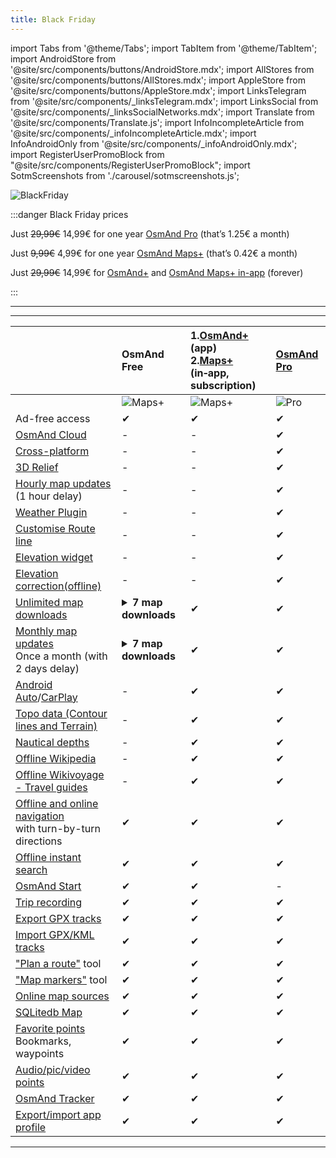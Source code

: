 ```yaml
---
title: Black Friday
---
```


import Tabs from '@theme/Tabs';
import TabItem from '@theme/TabItem';
import AndroidStore from '@site/src/components/buttons/AndroidStore.mdx';
import AllStores from '@site/src/components/buttons/AllStores.mdx';
import AppleStore from '@site/src/components/buttons/AppleStore.mdx';
import LinksTelegram from '@site/src/components/_linksTelegram.mdx';
import LinksSocial from '@site/src/components/_linksSocialNetworks.mdx';
import Translate from '@site/src/components/Translate.js';
import InfoIncompleteArticle from '@site/src/components/_infoIncompleteArticle.mdx';
import InfoAndroidOnly from '@site/src/components/_infoAndroidOnly.mdx';
import RegisterUserPromoBlock from "@site/src/components/RegisterUserPromoBlock";
import SotmScreenshots from './carousel/sotmscreenshots.js';


![BlackFriday](@site/static/img/promo/blackfriday/blackfriday_1.png)

:::danger Black Friday prices

Just <s>29,99€</s> 14,99€ for one  year [OsmAnd Pro](https://osmand.net/docs/user/purchases/android#osmand-pro) (that’s 1.25€ a month)

Just <s>9,99€</s> 4,99€ for one  year [OsmAnd Maps+](https://osmand.net/docs/user/purchases/android#maps) (that’s 0.42€ a month)

Just <s>29,99€</s> 14,99€ for [OsmAnd+](https://play.google.com/store/apps/details?id=net.osmand.plus) and [OsmAnd Maps+ in-app](https://osmand.net/docs/user/purchases/android#maps) (forever)

:::
____________

<AllStores/>

____________


||OsmAnd Free| 1.[OsmAnd+](https://osmand.net/docs/user/purchases/android#osmand)(app) <br/> 2.[Maps+](https://osmand.net/docs/user/purchases/android#maps) (in&#8209;app, subscription) | [OsmAnd Pro](https://osmand.net/docs/user/purchases/android#osmand-pro)|
| :------ | :------------- | :------------------ | :------------------ | 
|  | ![Maps+](@site/static/img/svg/osmand_maps.svg) | ![Maps+](@site/static/img/svg/osmand_maps_plus.svg)  |  ![Pro](@site/static/img/svg/pro_icon.svg) |
| Ad-free access | ✔ | ✔ | ✔ |
| [OsmAnd Cloud](https://osmand.net/docs/user/personal/storage#backup-and-restore-for-osmand-pro) | -  | -  | ✔ |
| [Cross-platform](https://osmand.net/docs/user/personal/osmand-cloud#cross-platform) | - | - | ✔ |
| [3D Relief](https://osmand.net/docs/user/plugins/contour-lines#3d-relief) | - | - | ✔ |
| [Hourly map updates](https://osmand.net/docs/user/personal/maps#osmand-live)<br/> (1 hour delay) | - | - | ✔ |
| [Weather Plugin](https://osmand.net/docs/user/plugins/weather) | - | - | ✔ |
| [Customise Route line](https://osmand.net/docs/user/navigation/guidance/map-during-navigation#route-line-appearance) | - | - | ✔ |
| [Elevation widget](https://osmand.net/docs/user/widgets/nav-widgets#elevation-widget) | - | - | ✔ |
| [Elevation correction(offline)](https://osmand.net/docs/user/map/track-context-menu#calculate-offline)  | - | - | ✔ |
| [Unlimited map downloads](https://osmand.net/docs/user/start-with/download-maps) | <details><summary>**7 map downloads**</summary>  - Map download or update is meant only download-update of a country (region) map. <br/> - *"World overview map"*, *"World altitude correction"*, *"Map fonts"* and *"Voice prompts"* are not counted as 7 possibilities to download. </details> | ✔ | ✔ |
| [Monthly map updates](https://osmand.net/docs/user/personal/maps#update-maps)<br/>Once a month (with 2 days delay) | <details><summary>**7 map downloads**</summary> Map update counts as download.</details> | ✔ | ✔ |
| [Android Auto](https://osmand.net/docs/user/navigation/auto-car)/[CarPlay](https://osmand.net/docs/user/navigation/car-play) | - | ✔ | ✔ |
| [Topo data (Contour lines and Terrain)](https://osmand.net/docs/user/plugins/contour-lines) | - | ✔ | ✔ |
| [Nautical depths](https://osmand.net/docs/user/plugins/nautical-charts) | - | ✔ | ✔ |
| [Offline Wikipedia](https://osmand.net/docs/user/plugins/wikipedia) | - | ✔ | ✔ |
| [Offline Wikivoyage - Travel guides](https://osmand.net/docs/user/plan-route/travel-guides)| - | ✔ | ✔ |
| [Offline and online navigation](https://osmand.net/docs/user/navigation/index)<br/>with turn-by-turn directions | ✔ | ✔ | ✔ |
| [Offline instant search](https://osmand.net/docs/user/search/index) | ✔ | ✔ | ✔ |
| [OsmAnd Start](https://osmand.net/docs/user/personal/osmand-cloud#osmand-start) | ✔ | ✔ | - |
| [Trip recording](https://osmand.net/docs/user/plugins/trip-recording) | ✔ | ✔ | ✔ |
| [Export GPX tracks](https://osmand.net/docs/user/personal/tracks#export-track) | ✔ | ✔ | ✔ |
| [Import GPX/KML tracks](https://osmand.net/docs/user/personal/tracks#import-track) | ✔ | ✔ | ✔ |
| ["Plan a route"](https://osmand.net/docs/user/plan-route/create-route) tool | ✔ | ✔ | ✔ |
| ["Map markers"](https://osmand.net/docs/user/personal/markers) tool | ✔ | ✔ | ✔ |
| [Online map sources](https://osmand.net/docs/user/plugins/online-map) | ✔ | ✔ | ✔ | 
| [SQLitedb Map](https://osmand.net/docs/user/map/raster-maps#manage-raster-maps) | ✔ | ✔ | ✔ |
| [Favorite points](https://osmand.net/docs/user/map/point-layers-on-map)<br/>Bookmarks, waypoints | ✔ | ✔ | ✔ |
| [Audio/pic/video points](https://osmand.net/docs/user/plugins/audio-video-notes) | ✔ | ✔ | ✔ |
| [OsmAnd Tracker](https://osmand.net/docs/user/plugins/osmand-tracker) | ✔ | ✔ | ✔ |
| [Export/import app profile](https://osmand.net/docs/user/personal/profiles#actions) | ✔ | ✔ | ✔ |


_________________

<AllStores/>